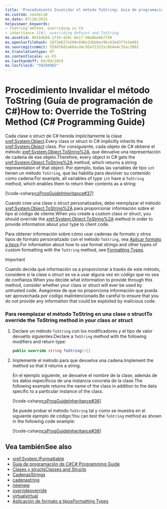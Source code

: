 ```yaml
---
title: 'Procedimiento Invalidar el método ToString: Guía de programación de C#'
ms.custom: seodec18
ms.date: 07/20/2015
helpviewer_keywords:
- ToString method, overriding in C#
- inheritance [C#], overriding OnPaint and ToString
ms.assetid: 8016db69-1f19-420c-8e17-98e8bebb7749
ms.openlocfilehash: 18734627e299c696e23bb0ec9bc63ed37fe3e601
ms.sourcegitcommit: 558d78d2a68acd4c95ef23231c8b4e4c7bac3902
ms.translationtype: HT
ms.contentlocale: es-ES
ms.lasthandoff: 04/09/2019
ms.locfileid: "59294982"
---
```

# <a name="how-to-override-the-tostring-method-c-programming-guide"></a><span data-ttu-id="ab36e-102">Procedimiento Invalidar el método ToString (Guía de programación de C#)</span><span class="sxs-lookup"><span data-stu-id="ab36e-102">How to: Override the ToString Method (C# Programming Guide)</span></span>
<span data-ttu-id="ab36e-103">Cada clase o struct de C# hereda implícitamente la clase <xref:System.Object>.</span><span class="sxs-lookup"><span data-stu-id="ab36e-103">Every class or struct in C# implicitly inherits the <xref:System.Object> class.</span></span> <span data-ttu-id="ab36e-104">Por consiguiente, cada objeto de C# obtiene el método <xref:System.Object.ToString%2A>, que devuelve una representación de cadena de ese objeto.</span><span class="sxs-lookup"><span data-stu-id="ab36e-104">Therefore, every object in C# gets the <xref:System.Object.ToString%2A> method, which returns a string representation of that object.</span></span> <span data-ttu-id="ab36e-105">Por ejemplo, todas las variables de tipo `int` tienen un método `ToString`, que las habilita para devolver su contenido como cadena:</span><span class="sxs-lookup"><span data-stu-id="ab36e-105">For example, all variables of type `int` have a `ToString` method, which enables them to return their contents as a string:</span></span>  
  
 [!code-csharp[csProgGuideInheritance#37](~/samples/snippets/csharp/VS_Snippets_VBCSharp/csProgGuideInheritance/CS/Inheritance.cs#37)]  
  
 <span data-ttu-id="ab36e-106">Cuando cree una clase o struct personalizados, debe reemplazar el método <xref:System.Object.ToString%2A> para proporcionar información sobre el tipo al código de cliente.</span><span class="sxs-lookup"><span data-stu-id="ab36e-106">When you create a custom class or struct, you should override the <xref:System.Object.ToString%2A> method in order to provide information about your type to client code.</span></span>  
  
 <span data-ttu-id="ab36e-107">Para obtener información sobre cómo usar cadenas de formato y otros tipos de formato personalizado con el método `ToString`, vea [Aplicar formato a tipos](../../../standard/base-types/formatting-types.md).</span><span class="sxs-lookup"><span data-stu-id="ab36e-107">For information about how to use format strings and other types of custom formatting with the `ToString` method, see [Formatting Types](../../../standard/base-types/formatting-types.md).</span></span>  
  
> [!IMPORTANT]
>  <span data-ttu-id="ab36e-108">Cuando decida qué información va a proporcionar a través de este método, considere si la clase o struct se va a usar alguna vez en código que no sea de confianza.</span><span class="sxs-lookup"><span data-stu-id="ab36e-108">When you decide what information to provide through this method, consider whether your class or struct will ever be used by untrusted code.</span></span> <span data-ttu-id="ab36e-109">Asegúrese de que no proporciona información que pueda ser aprovechada por código malintencionado.</span><span class="sxs-lookup"><span data-stu-id="ab36e-109">Be careful to ensure that you do not provide any information that could be exploited by malicious code.</span></span>  
  
### <a name="to-override-the-tostring-method-in-your-class-or-struct"></a><span data-ttu-id="ab36e-110">Para reemplazar el método ToString en una clase o struct</span><span class="sxs-lookup"><span data-stu-id="ab36e-110">To override the ToString method in your class or struct</span></span>  
  
1. <span data-ttu-id="ab36e-111">Declare un método `ToString` con los modificadores y el tipo de valor devuelto siguientes:</span><span class="sxs-lookup"><span data-stu-id="ab36e-111">Declare a `ToString` method with the following modifiers and return type:</span></span>  
  
    ```csharp  
    public override string ToString(){}  
    ```  
  
2. <span data-ttu-id="ab36e-112">Implemente el método para que devuelva una cadena.</span><span class="sxs-lookup"><span data-stu-id="ab36e-112">Implement the method so that it returns a string.</span></span>  
  
     <span data-ttu-id="ab36e-113">En el ejemplo siguiente, se devuelve el nombre de la clase, además de los datos específicos de una instancia concreta de la clase.</span><span class="sxs-lookup"><span data-stu-id="ab36e-113">The following example returns the name of the class in addition to the data specific to a particular instance of the class.</span></span>  
  
     [!code-csharp[csProgGuideInheritance#36](~/samples/snippets/csharp/VS_Snippets_VBCSharp/csProgGuideInheritance/CS/Inheritance.cs#36)]  
  
     <span data-ttu-id="ab36e-114">Se puede probar el método `ToString` tal y como se muestra en el siguiente ejemplo de código:</span><span class="sxs-lookup"><span data-stu-id="ab36e-114">You can test the `ToString` method as shown in the following code example:</span></span>  
  
     [!code-csharp[csProgGuideInheritance#38](~/samples/snippets/csharp/VS_Snippets_VBCSharp/csProgGuideInheritance/CS/Inheritance.cs#38)]  
  
## <a name="see-also"></a><span data-ttu-id="ab36e-115">Vea también</span><span class="sxs-lookup"><span data-stu-id="ab36e-115">See also</span></span>

- <xref:System.IFormattable>
- [<span data-ttu-id="ab36e-116">Guía de programación de C#</span><span class="sxs-lookup"><span data-stu-id="ab36e-116">C# Programming Guide</span></span>](../../../csharp/programming-guide/index.md)
- [<span data-ttu-id="ab36e-117">Clases y structs</span><span class="sxs-lookup"><span data-stu-id="ab36e-117">Classes and Structs</span></span>](../../../csharp/programming-guide/classes-and-structs/index.md)
- [<span data-ttu-id="ab36e-118">Cadenas</span><span class="sxs-lookup"><span data-stu-id="ab36e-118">Strings</span></span>](../../../csharp/programming-guide/strings/index.md)
- [<span data-ttu-id="ab36e-119">cadena</span><span class="sxs-lookup"><span data-stu-id="ab36e-119">string</span></span>](../../../csharp/language-reference/keywords/string.md)
- [<span data-ttu-id="ab36e-120">new</span><span class="sxs-lookup"><span data-stu-id="ab36e-120">new</span></span>](../../../csharp/language-reference/keywords/new.md)
- [<span data-ttu-id="ab36e-121">override</span><span class="sxs-lookup"><span data-stu-id="ab36e-121">override</span></span>](../../../csharp/language-reference/keywords/override.md)
- [<span data-ttu-id="ab36e-122">virtual</span><span class="sxs-lookup"><span data-stu-id="ab36e-122">virtual</span></span>](../../../csharp/language-reference/keywords/virtual.md)
- [<span data-ttu-id="ab36e-123">Aplicación de formato a tipos</span><span class="sxs-lookup"><span data-stu-id="ab36e-123">Formatting Types</span></span>](../../../standard/base-types/formatting-types.md)
